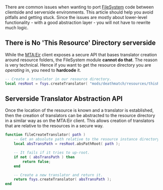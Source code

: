 There are common issues when wanting to port [FileSystem](/docs/Modules/FileSystem.md "wikilink") code between clientside and serverside environments. This article should help you avoid pitfalls and getting stuck. Since the issues are mostly about lower-level functionality - with a good abstraction layer - you will not have to rewrite much logic.

There is No 'This Resource' Directory serverside
------------------------------------------------

While the [MTA:Eir](/docs/MTA:Eir.md "wikilink") client exposes a secure API that bases translator creation around resource folders, the FileSystem module **cannot do that**. The reason is very technical. Hence if you want to get the resource directory you are *operating* in, you need to **hardcode** it.

``` lua
-- Create a translator in our resource directory.
local resRoot = fsys.createTranslator( "mods/deathmatch/resources/thisResource/" ); -- thisResource shall be the name of the running resource.
```

Serverside Translator Abstraction API
-------------------------------------

Once the location of the resource is known and a translator is established, then the creation of translators can be abstracted to the resource directory in a similar way as on the MTA:Eir client. This allows creation of translators that are relative to the resources in a secure way.

``` lua
function fileCreateTranslator( path )
    -- Get an absolute path relative to the resource instance directory.
    local absTransPath = resRoot.absPathRoot( path );

    -- It fails if it tries to up-root.
    if not ( absTransPath ) then
        return false;
    end

    -- Create a new translator and return it.
    return fsys.createTranslator( absTransPath );
end
```
